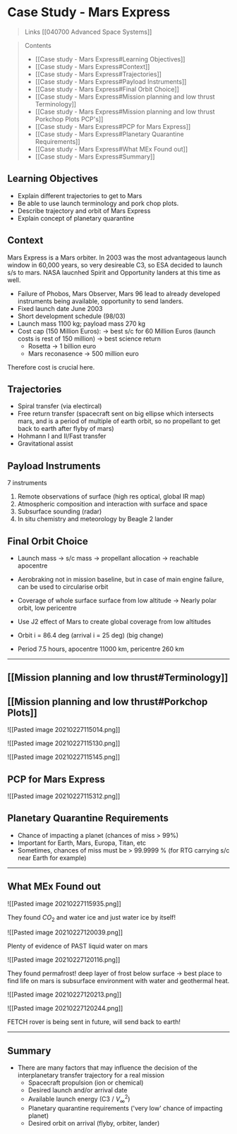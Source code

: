 # Case Study - Mars Express

> Links [[040700 Advanced Space Systems]]

> Contents
> - [[Case study - Mars Express#Learning Objectives]]
> - [[Case study - Mars Express#Context]]
> - [[Case study - Mars Express#Trajectories]]
> - [[Case study - Mars Express#Payload Instruments]]
> - [[Case study - Mars Express#Final Orbit Choice]]
> - [[Case study - Mars Express#Mission planning and low thrust Terminology]]
> - [[Case study - Mars Express#Mission planning and low thrust Porkchop Plots PCP's]]
> - [[Case study - Mars Express#PCP for Mars Express]]
> - [[Case study - Mars Express#Planetary Quarantine Requirements]]
> - [[Case study - Mars Express#What MEx Found out]]
> - [[Case study - Mars Express#Summary]]

## Learning Objectives

- Explain different trajectories to get to Mars
- Be able to use launch terminology and pork chop plots.
- Describe trajectory and orbit of Mars Express
- Explain concept of planetary quarantine

## Context

Mars Express is a Mars orbiter. In 2003 was the most advantageous launch window in 60,000 years, so very desireable C3, so ESA decided to launch s/s to mars. NASA laucnhed Spirit and Opportunity landers at this time as well.

- Failure of Phobos, Mars Observer, Mars 96 lead to already developed instruments being available, opportunity to send landers.
- Fixed launch date June 2003
- Short development schedule (98/03)
- Launch mass 1100 kg; payload mass 270 kg
- Cost cap (150 Million Euros): $\rightarrow$ best s/c for 60 Million Euros (launch costs is rest of 150 million) $\rightarrow$ best science return
	- Rosetta -> 1 billion euro
	- Mars reconasence -> 500 million euro

Therefore cost is crucial here.

## Trajectories

- Spiral transfer (via electircal)
- Free return transfer (spacecraft sent on big ellipse which intersects mars, and is a period of multiple of earth orbit, so no propellant to get back to earth after flyby of mars)
- Hohmann I and II/Fast transfer
- Gravitational assist

## Payload Instruments

7 instruments

1. Remote observations of surface (high res optical, global IR map)
2. Atmospheric composition and interaction with surface and space
3. Subsurface sounding (radar)
4. In situ chemistry and meteorology by Beagle 2 lander

## Final Orbit Choice

- Launch mass -> s/c mass -> propellant allocation -> reachable apocentre
- Aerobraking not in mission baseline, but in case of main engine failure, can be used to circularise orbit
- Coverage of whole surface surface from low altitude -> Nearly polar orbit, low pericentre
- Use J2 effect of Mars to create global coverage from low altitudes

- Orbit i = 86.4 deg (arrival i = 25 deg) (big change)
- Period 7.5 hours, apocentre 11000 km, pericentre 260 km

---

## [[Mission planning and low thrust#Terminology]]

## [[Mission planning and low thrust#Porkchop Plots]]

![[Pasted image 20210227115014.png]]

![[Pasted image 20210227115130.png]]

![[Pasted image 20210227115145.png]]

## PCP for Mars Express

![[Pasted image 20210227115312.png]]

## Planetary Quarantine Requirements

- Chance of impacting a planet (chances of miss > 99%)
- Important for Earth, Mars, Europa, Titan, etc
- Sometimes, chances of miss must be  > 99.9999 % (for RTG carrying s/c near Earth for example)

---

## What MEx Found out

![[Pasted image 20210227115935.png]]

They found $CO_2$ and water ice and just water ice by itself!

![[Pasted image 20210227120039.png]]

Plenty of evidence of PAST liquid water on mars

![[Pasted image 20210227120116.png]]

They found permafrost! deep layer of frost below surface -> best place to find life on mars is subsurface environment with water and geothermal heat.

![[Pasted image 20210227120213.png]]

![[Pasted image 20210227120244.png]]

FETCH rover is being sent in future, will send back to earth!

--- 

## Summary

- There are many factors that may influence the decision of the interplanetary transfer trajectory for a real mission
	- Spacecraft propulsion (ion or chemical)
	- Desired launch and/or arrival date
	- Available launch energy (C3 / $V_\infty^2$)
	- Planetary quarantine requirements ('very low' chance of impacting planet)
	- Desired orbit on arrival (flyby, orbiter, lander)

